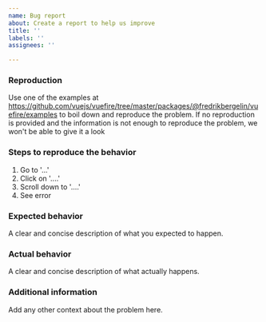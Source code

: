 ```yaml
---
name: Bug report
about: Create a report to help us improve
title: ''
labels: ''
assignees: ''

---
```


### Reproduction

Use one of the examples at https://github.com/vuejs/vuefire/tree/master/packages/@fredrikbergelin/vuefire/examples to boil down and reproduce the problem. If no reproduction is provided and the information is not enough to reproduce the problem, we won't be able to give it a look


### Steps to reproduce the behavior

1. Go to '...'
2. Click on '....'
3. Scroll down to '....'
4. See error

### Expected behavior

A clear and concise description of what you expected to happen.

### Actual behavior

A clear and concise description of what actually happens.

### Additional information

Add any other context about the problem here.
